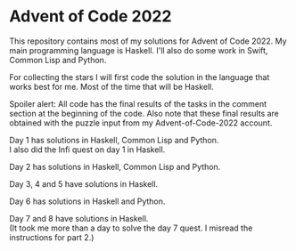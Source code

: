 # Advent of Code 2022

This repository contains most of my solutions for Advent of Code 2022.
My main programming language is Haskell. I'll also do some work in Swift, Common Lisp and Python.

For collecting the stars I will first code the solution in the language that works best for me. 
Most of the time that will be Haskell.

Spoiler alert: All code has the final results of the tasks in the comment section at the beginning of the code.
Also note that these final results are obtained with the puzzle input from my Advent-of-Code-2022 account.

Day 1 has solutions in Haskell, Common Lisp and Python.\
I also did the Infi quest on day 1 in Haskell.

Day 2 has solutions in Haskell, Common Lisp and Python.

Day 3, 4 and 5 have solutions in Haskell.

Day 6 has solutions in Haskell and Python.

Day 7 and 8 have solutions in Haskell.\
(It took me more than a day to solve the day 7 quest. I misread the instructions for part 2.)
